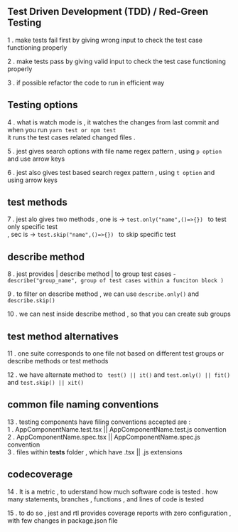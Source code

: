 

## Test Driven Development (TDD) / Red-Green Testing 
1 . make tests fail first by giving wrong input to check the test case functioning properly </br>

2 . make tests pass by giving valid input to check the test case functioning properly </br>

3 . if possible refactor the code to run in efficient way  </br>

## Testing options 

4 . what is watch mode is , it watches the changes from last commit and when you run ```yarn test or npm test``` </br> 
    it runs the test cases related changed files . </br>

5 . jest gives search options with file name regex pattern , using ``` p option ``` and use arrow keys </br>

6 . jest also gives test based search regex pattern , using ``` t option ``` and using arrow keys </br>

## test methods

7 . jest alo gives two methods , one is -> ```test.only("name",()=>{}) ``` to test only specific test </br>
                               , sec is -> ```test.skip("name",()=>{}) ```  to skip specific test </br>

## describe method

8 . jest provides | describe method | to group test cases - ```describe("group_name", group of test cases within a funciton block ) ```  </br> 

9 . to filter on describe method , we can use ```describe.only()``` and ```describe.skip()```</br>

10 . we can nest inside describe method , so that you can create sub groups </br> 

## test method alternatives 

11 . one suite corresponds to one file not based on different test groups or describe methods or test methods </br>

12 . we have alternate method to ``` test() || it()``` and ```test.only() || fit()``` and  ```test.skip() || xit()```</br> 

## common file naming conventions 

13 . testing components have filing conventions accepted are : </br>
       1 . AppComponentName.test.tsx || AppComponentName.test.js convention </br>
       2 . AppComponentName.spec.tsx || AppComponentName.spec.js convention </br>
       3 . files within __tests__ folder , which have .tsx || .js extensions </br> 

## codecoverage 

14 . It is a metric , to uderstand how much software code is tested . how many statements, branches , functions , and lines of code is tested </br>

15 . to do so , jest and rtl provides coverage reports with zero configuration , with few changes in package.json file </br>
